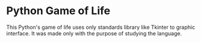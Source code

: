 # Python Game of Life

This Python's game of life uses only standards library like Tkinter to graphic interface.
It was made only with the purpose of studying the language.
